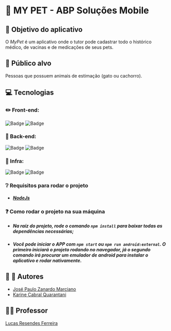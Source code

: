 # :feet: MY PET - ABP Soluções Mobile
## :pushpin: Objetivo do aplicativo

O _MyPet_ é um aplicativo onde o tutor pode cadastrar todo o histórico médico, de vacinas e de medicações de seus pets.

## :dart: Público alvo

Pessoas que possuem animais de estimação (gato ou cachorro).

## :computer: Tecnologias

### :pencil2: Front-end:
![Badge](https://img.shields.io/badge/Typescript--%237159c1?style=for-the-badge&logo=Typescript)
![Badge](https://img.shields.io/badge/Ionic--%237159c1?style=for-the-badge&logo=Ionic)

### :robot: Back-end:
![Badge](https://img.shields.io/badge/Typescript-NODEJS-%237159c1?style=for-the-badge&logo=Typescript)
![Badge](https://img.shields.io/badge/MongoDb--%237159c1?style=for-the-badge&logo=MongoDb)

### :wrench: Infra:
![Badge](https://img.shields.io/badge/Docker-Apenas_para_ambiente_de_desenvolvimento-%237159c1?style=for-the-badge&logo=Docker)
![Badge](https://img.shields.io/badge/Heroku-%237159c1?style=for-the-badge&logo=Heroku)

### :grey_question: Requisitos para rodar o projeto
* ##### [NodeJs](https://nodejs.org/en/)

### :question: Como rodar o projeto na sua máquina
* ##### Na raíz do projeto, rode o comando ```npm install``` para baixar todas as dependências necessárias;

* ##### Você pode iniciar o APP com ```npm start``` ou ```npm run android:external```. O primeiro iniciará o projeto rodando no navegador, já o segundo comando irá procurar um emulador de android para instalar o aplicativo e rodar nativamente.


## :man: :girl: Autores
* [José Paulo Zanardo Marciano](https://github.com/joseMarciano)
* [Karine Cabral Quarantani](https://github.com/karinequarantani)

## :guardsman: Professor
[Lucas Resendes Ferreira](https://github.com/lucasferreira)
